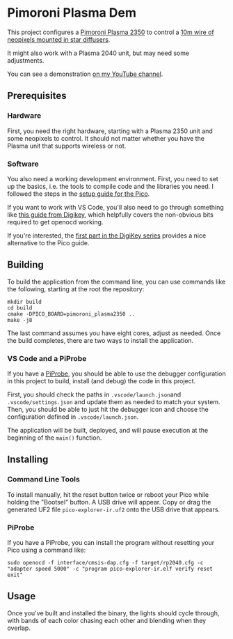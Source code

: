 # Pimoroni Plasma Dem

This project configures a
[Pimoroni Plasma 2350](https://shop.pimoroni.com/products/plasma-2350?variant=42092628279379)
to control a
[10m wire of neopixels mounted in star diffusers](https://shop.pimoroni.com/products/10m-addressable-rgb-led-star-wire?variant=41375620530259).  

It might also work with a Plasma 2040 unit, but may need some adjustments.

You can see a demonstration [on my YouTube channel](https://youtu.be/s6Uyos-bfrg).

## Prerequisites

### Hardware

First, you need the right hardware, starting with a Plasma 2350 unit and some
neopixels to control. It should not matter whether you have the Plasma unit that
supports wireless or not.

### Software

You also need a working development environment. First, you need to set up the
basics, i.e. the tools to compile code and the libraries you need. I followed
the steps in the
[setup guide for the Pico](https://github.com/pimoroni/pimoroni-pico/blob/main/setting-up-the-pico-sdk.md).

If you want to work with VS Code, you'll also need to go through something like
[this guide from Digikey](https://www.digikey.be/en/maker/projects/raspberry-pi-pico-and-rp2040-cc-part-2-debugging-with-vs-code/470abc7efb07432b82c95f6f67f184c0),
which helpfully covers the non-obvious bits required to get openocd working.

If you're interested, the [first part in the DigiKey series](https://www.digikey.be/en/maker/projects/raspberry-pi-pico-and-rp2040-cc-part-1-blink-and-vs-code/7102fb8bca95452e9df6150f39ae8422)
provides a nice alternative to the Pico guide.

## Building

To build the application from the command line, you can use commands like the
following, starting at the root the
repository:

```
mkdir build
cd build
cmake -DPICO_BOARD=pimoroni_plasma2350 ..
make -j8
```

The last command assumes you have eight cores, adjust as needed. Once the build
completes, there are two ways to install the application.

### VS Code and a PiProbe

If you have a [PiProbe](https://www.raspberrypi.com/documentation/microcontrollers/debug-probe.html), 
you should be able to use the debugger configuration in this project to build,
install (and debug) the code in this project.

First, you should check the paths in `.vscode/launch.json`and
`.vscode/settings.json` and update them as needed to match your system. Then,
you should be able to just hit the debugger icon and choose the configuration
defined in `.vscode/launch.json`.

The application will be built, deployed, and will pause execution at the
beginning of the `main()` function.

## Installing



### Command Line Tools

To install manually, hit the reset button twice or reboot your Pico while
holding the "Bootsel" button.  A USB drive will appear. Copy or drag the
generated UF2 file `pico-explorer-ir.uf2` onto the USB drive that appears.

### PiProbe

If you have a PiProbe, you can install the program without resetting your Pico
using a command like:

```
sudo openocd -f interface/cmsis-dap.cfg -f target/rp2040.cfg -c "adapter speed 5000" -c "program pico-explorer-ir.elf verify reset exit"
```

## Usage

Once you've built and installed the binary, the lights should cycle through,
with bands of each color chasing each other and blending when they overlap.